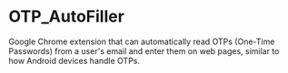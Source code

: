 # OTP_AutoFiller
Google Chrome extension that can automatically read OTPs (One-Time Passwords) from a user's email and enter them on web pages, similar to how Android devices handle OTPs. 
